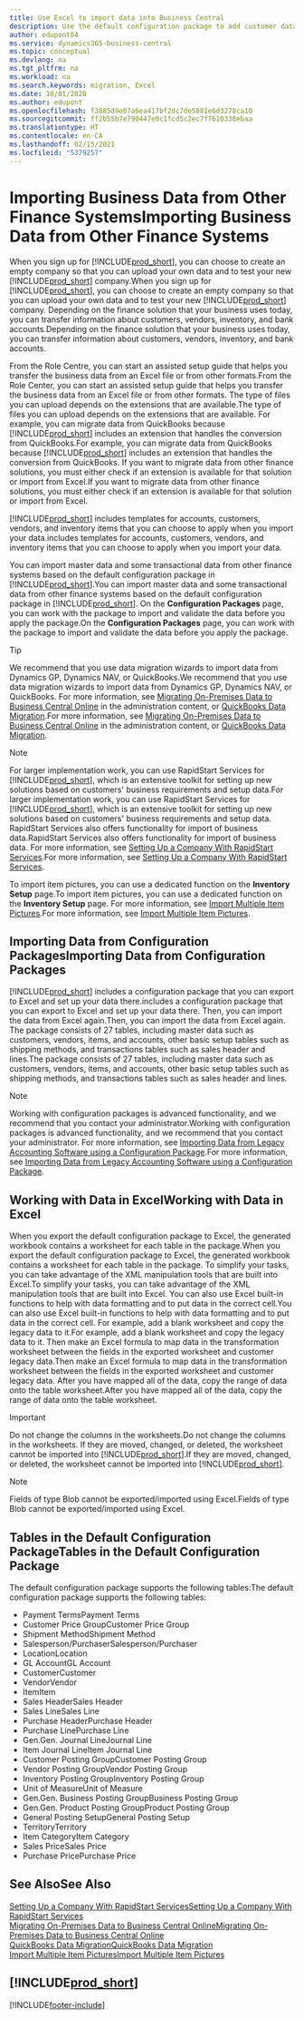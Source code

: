 ```yaml
---
title: Use Excel to import data into Business Central
description: Use the default configuration package to add customer data in Excel and import the data back into Business Central.
author: edupont04
ms.service: dynamics365-business-central
ms.topic: conceptual
ms.devlang: na
ms.tgt_pltfrm: na
ms.workload: na
ms.search.keywords: migration, Excel
ms.date: 10/01/2020
ms.author: edupont
ms.openlocfilehash: f3885d9e07a6ea417bf2dc7de5881e6d3278ca10
ms.sourcegitcommit: ff2b55b7e790447e0c1fcd5c2ec7f7610338ebaa
ms.translationtype: HT
ms.contentlocale: en-CA
ms.lasthandoff: 02/15/2021
ms.locfileid: "5379257"
---
```

# <a name="importing-business-data-from-other-finance-systems"></a><span data-ttu-id="0870b-103">Importing Business Data from Other Finance Systems</span><span class="sxs-lookup"><span data-stu-id="0870b-103">Importing Business Data from Other Finance Systems</span></span>

<span data-ttu-id="0870b-104">When you sign up for [!INCLUDE[prod_short](includes/prod_short.md)], you can choose to create an empty company so that you can upload your own data and to test your new [!INCLUDE[prod_short](includes/prod_short.md)] company.</span><span class="sxs-lookup"><span data-stu-id="0870b-104">When you sign up for [!INCLUDE[prod_short](includes/prod_short.md)], you can choose to create an empty company so that you can upload your own data and to test your new [!INCLUDE[prod_short](includes/prod_short.md)] company.</span></span> <span data-ttu-id="0870b-105">Depending on the finance solution that your business uses today, you can transfer information about customers, vendors, inventory, and bank accounts.</span><span class="sxs-lookup"><span data-stu-id="0870b-105">Depending on the finance solution that your business uses today, you can transfer information about customers, vendors, inventory, and bank accounts.</span></span>  

<span data-ttu-id="0870b-106">From the Role Centre, you can start an assisted setup guide that helps you transfer the business data from an Excel file or from other formats.</span><span class="sxs-lookup"><span data-stu-id="0870b-106">From the Role Center, you can start an assisted setup guide that helps you transfer the business data from an Excel file or from other formats.</span></span> <span data-ttu-id="0870b-107">The type of files you can upload depends on the extensions that are available.</span><span class="sxs-lookup"><span data-stu-id="0870b-107">The type of files you can upload depends on the extensions that are available.</span></span> <span data-ttu-id="0870b-108">For example, you can migrate data from QuickBooks because [!INCLUDE[prod_short](includes/prod_short.md)] includes an extension that handles the conversion from QuickBooks.</span><span class="sxs-lookup"><span data-stu-id="0870b-108">For example, you can migrate data from QuickBooks because [!INCLUDE[prod_short](includes/prod_short.md)] includes an extension that handles the conversion from QuickBooks.</span></span> <span data-ttu-id="0870b-109">If you want to migrate data from other finance solutions, you must either check if an extension is available for that solution or import from Excel.</span><span class="sxs-lookup"><span data-stu-id="0870b-109">If you want to migrate data from other finance solutions, you must either check if an extension is available for that solution or import from Excel.</span></span>  

[!INCLUDE[prod_short](includes/prod_short.md)] <span data-ttu-id="0870b-110">includes templates for accounts, customers, vendors, and inventory items that you can choose to apply when you import your data.</span><span class="sxs-lookup"><span data-stu-id="0870b-110">includes templates for accounts, customers, vendors, and inventory items that you can choose to apply when you import your data.</span></span>

<span data-ttu-id="0870b-111">You can import master data and some transactional data from other finance systems based on the default configuration package in [!INCLUDE[prod_short](includes/prod_short.md)].</span><span class="sxs-lookup"><span data-stu-id="0870b-111">You can import master data and some transactional data from other finance systems based on the default configuration package in [!INCLUDE[prod_short](includes/prod_short.md)].</span></span> <span data-ttu-id="0870b-112">On the **Configuration Packages** page, you can work with the package to import and validate the data before you apply the package.</span><span class="sxs-lookup"><span data-stu-id="0870b-112">On the **Configuration Packages** page, you can work with the package to import and validate the data before you apply the package.</span></span>  

> [!TIP]  
> <span data-ttu-id="0870b-113">We recommend that you use data migration wizards to import data from Dynamics GP, Dynamics NAV, or QuickBooks.</span><span class="sxs-lookup"><span data-stu-id="0870b-113">We recommend that you use data migration wizards to import data from Dynamics GP, Dynamics NAV, or QuickBooks.</span></span> <span data-ttu-id="0870b-114">For more information, see [Migrating On-Premises Data to Business Central Online](/dynamics365/business-central/dev-itpro/administration/migrate-data) in the administration content, or [QuickBooks Data Migration](ui-extensions-quickbooks-data-migration.md).</span><span class="sxs-lookup"><span data-stu-id="0870b-114">For more information, see [Migrating On-Premises Data to Business Central Online](/dynamics365/business-central/dev-itpro/administration/migrate-data) in the administration content, or [QuickBooks Data Migration](ui-extensions-quickbooks-data-migration.md).</span></span>

> [!NOTE]  
> <span data-ttu-id="0870b-115">For larger implementation work, you can use RapidStart Services for [!INCLUDE[prod_short](includes/prod_short.md)], which is an extensive toolkit for setting up new solutions based on customers' business requirements and setup data.</span><span class="sxs-lookup"><span data-stu-id="0870b-115">For larger implementation work, you can use RapidStart Services for [!INCLUDE[prod_short](includes/prod_short.md)], which is an extensive toolkit for setting up new solutions based on customers' business requirements and setup data.</span></span> <span data-ttu-id="0870b-116">RapidStart Services also offers functionality for import of business data.</span><span class="sxs-lookup"><span data-stu-id="0870b-116">RapidStart Services also offers functionality for import of business data.</span></span> <span data-ttu-id="0870b-117">For more information, see [Setting Up a Company With RapidStart Services](admin-set-up-a-company-with-rapidstart.md).</span><span class="sxs-lookup"><span data-stu-id="0870b-117">For more information, see [Setting Up a Company With RapidStart Services](admin-set-up-a-company-with-rapidstart.md).</span></span>

<span data-ttu-id="0870b-118">To import item pictures, you can use a dedicated function on the **Inventory Setup** page.</span><span class="sxs-lookup"><span data-stu-id="0870b-118">To import item pictures, you can use a dedicated function on the **Inventory Setup** page.</span></span> <span data-ttu-id="0870b-119">For more information, see [Import Multiple Item Pictures](inventory-how-import-item-pictures.md).</span><span class="sxs-lookup"><span data-stu-id="0870b-119">For more information, see [Import Multiple Item Pictures](inventory-how-import-item-pictures.md).</span></span>

## <a name="importing-data-from-configuration-packages"></a><span data-ttu-id="0870b-120">Importing Data from Configuration Packages</span><span class="sxs-lookup"><span data-stu-id="0870b-120">Importing Data from Configuration Packages</span></span>
[!INCLUDE[prod_short](includes/prod_short.md)] <span data-ttu-id="0870b-121">includes a configuration package that you can export to Excel and set up your data there.</span><span class="sxs-lookup"><span data-stu-id="0870b-121">includes a configuration package that you can export to Excel and set up your data there.</span></span> <span data-ttu-id="0870b-122">Then, you can import the data from Excel again.</span><span class="sxs-lookup"><span data-stu-id="0870b-122">Then, you can import the data from Excel again.</span></span> <span data-ttu-id="0870b-123">The package consists of 27 tables, including master data such as customers, vendors, items, and accounts, other basic setup tables such as shipping methods, and transactions tables such as sales header and lines.</span><span class="sxs-lookup"><span data-stu-id="0870b-123">The package consists of 27 tables, including master data such as customers, vendors, items, and accounts, other basic setup tables such as shipping methods, and transactions tables such as sales header and lines.</span></span>  

> [!NOTE]  
>   <span data-ttu-id="0870b-124">Working with configuration packages is advanced functionality, and we recommend that you contact your administrator.</span><span class="sxs-lookup"><span data-stu-id="0870b-124">Working with configuration packages is advanced functionality, and we recommend that you contact your administrator.</span></span> <span data-ttu-id="0870b-125">For more information, see [Importing Data from Legacy Accounting Software using a Configuration Package](across-import-data-configuration-packages.md).</span><span class="sxs-lookup"><span data-stu-id="0870b-125">For more information, see [Importing Data from Legacy Accounting Software using a Configuration Package](across-import-data-configuration-packages.md).</span></span>

## <a name="working-with-data-in-excel"></a><span data-ttu-id="0870b-126">Working with Data in Excel</span><span class="sxs-lookup"><span data-stu-id="0870b-126">Working with Data in Excel</span></span>
<span data-ttu-id="0870b-127">When you export the default configuration package to Excel, the generated workbook contains a worksheet for each table in the package.</span><span class="sxs-lookup"><span data-stu-id="0870b-127">When you export the default configuration package to Excel, the generated workbook contains a worksheet for each table in the package.</span></span> <span data-ttu-id="0870b-128">To simplify your tasks, you can take advantage of the XML manipulation tools that are built into Excel.</span><span class="sxs-lookup"><span data-stu-id="0870b-128">To simplify your tasks, you can take advantage of the XML manipulation tools that are built into Excel.</span></span> <span data-ttu-id="0870b-129">You can also use Excel built-in functions to help with data formatting and to put data in the correct cell.</span><span class="sxs-lookup"><span data-stu-id="0870b-129">You can also use Excel built-in functions to help with data formatting and to put data in the correct cell.</span></span> <span data-ttu-id="0870b-130">For example, add a blank worksheet and copy the legacy data to it.</span><span class="sxs-lookup"><span data-stu-id="0870b-130">For example, add a blank worksheet and copy the legacy data to it.</span></span> <span data-ttu-id="0870b-131">Then make an Excel formula to map data in the transformation worksheet between the fields in the exported worksheet and customer legacy data.</span><span class="sxs-lookup"><span data-stu-id="0870b-131">Then make an Excel formula to map data in the transformation worksheet between the fields in the exported worksheet and customer legacy data.</span></span> <span data-ttu-id="0870b-132">After you have mapped all of the data, copy the range of data onto the table worksheet.</span><span class="sxs-lookup"><span data-stu-id="0870b-132">After you have mapped all of the data, copy the range of data onto the table worksheet.</span></span>  

> [!IMPORTANT]  
>  <span data-ttu-id="0870b-133">Do not change the columns in the worksheets.</span><span class="sxs-lookup"><span data-stu-id="0870b-133">Do not change the columns in the worksheets.</span></span> <span data-ttu-id="0870b-134">If they are moved, changed, or deleted, the worksheet cannot be imported into [!INCLUDE[prod_short](includes/prod_short.md)].</span><span class="sxs-lookup"><span data-stu-id="0870b-134">If they are moved, changed, or deleted, the worksheet cannot be imported into [!INCLUDE[prod_short](includes/prod_short.md)].</span></span>

> [!NOTE]
> <span data-ttu-id="0870b-135">Fields of type Blob cannot be exported/imported using Excel.</span><span class="sxs-lookup"><span data-stu-id="0870b-135">Fields of type Blob cannot be exported/imported using Excel.</span></span>

## <a name="tables-in-the-default-configuration-package"></a><span data-ttu-id="0870b-136">Tables in the Default Configuration Package</span><span class="sxs-lookup"><span data-stu-id="0870b-136">Tables in the Default Configuration Package</span></span>
<span data-ttu-id="0870b-137">The default configuration package supports the following tables:</span><span class="sxs-lookup"><span data-stu-id="0870b-137">The default configuration package supports the following tables:</span></span>

-   <span data-ttu-id="0870b-138">Payment Terms</span><span class="sxs-lookup"><span data-stu-id="0870b-138">Payment Terms</span></span>
-   <span data-ttu-id="0870b-139">Customer Price Group</span><span class="sxs-lookup"><span data-stu-id="0870b-139">Customer Price Group</span></span>
-   <span data-ttu-id="0870b-140">Shipment Method</span><span class="sxs-lookup"><span data-stu-id="0870b-140">Shipment Method</span></span>
-   <span data-ttu-id="0870b-141">Salesperson/Purchaser</span><span class="sxs-lookup"><span data-stu-id="0870b-141">Salesperson/Purchaser</span></span>
-   <span data-ttu-id="0870b-142">Location</span><span class="sxs-lookup"><span data-stu-id="0870b-142">Location</span></span>
-   <span data-ttu-id="0870b-143">GL Account</span><span class="sxs-lookup"><span data-stu-id="0870b-143">GL Account</span></span>
-   <span data-ttu-id="0870b-144">Customer</span><span class="sxs-lookup"><span data-stu-id="0870b-144">Customer</span></span>
-   <span data-ttu-id="0870b-145">Vendor</span><span class="sxs-lookup"><span data-stu-id="0870b-145">Vendor</span></span>
-   <span data-ttu-id="0870b-146">Item</span><span class="sxs-lookup"><span data-stu-id="0870b-146">Item</span></span>
-   <span data-ttu-id="0870b-147">Sales Header</span><span class="sxs-lookup"><span data-stu-id="0870b-147">Sales Header</span></span>
-   <span data-ttu-id="0870b-148">Sales Line</span><span class="sxs-lookup"><span data-stu-id="0870b-148">Sales Line</span></span>
-   <span data-ttu-id="0870b-149">Purchase Header</span><span class="sxs-lookup"><span data-stu-id="0870b-149">Purchase Header</span></span>
-   <span data-ttu-id="0870b-150">Purchase Line</span><span class="sxs-lookup"><span data-stu-id="0870b-150">Purchase Line</span></span>
-   <span data-ttu-id="0870b-151">Gen.</span><span class="sxs-lookup"><span data-stu-id="0870b-151">Gen.</span></span> <span data-ttu-id="0870b-152">Journal Line</span><span class="sxs-lookup"><span data-stu-id="0870b-152">Journal Line</span></span>
-   <span data-ttu-id="0870b-153">Item Journal Line</span><span class="sxs-lookup"><span data-stu-id="0870b-153">Item Journal Line</span></span>
-   <span data-ttu-id="0870b-154">Customer Posting Group</span><span class="sxs-lookup"><span data-stu-id="0870b-154">Customer Posting Group</span></span>
-   <span data-ttu-id="0870b-155">Vendor Posting Group</span><span class="sxs-lookup"><span data-stu-id="0870b-155">Vendor Posting Group</span></span>
-   <span data-ttu-id="0870b-156">Inventory Posting Group</span><span class="sxs-lookup"><span data-stu-id="0870b-156">Inventory Posting Group</span></span>
-   <span data-ttu-id="0870b-157">Unit of Measure</span><span class="sxs-lookup"><span data-stu-id="0870b-157">Unit of Measure</span></span>
-   <span data-ttu-id="0870b-158">Gen.</span><span class="sxs-lookup"><span data-stu-id="0870b-158">Gen.</span></span> <span data-ttu-id="0870b-159">Business Posting Group</span><span class="sxs-lookup"><span data-stu-id="0870b-159">Business Posting Group</span></span>
-   <span data-ttu-id="0870b-160">Gen.</span><span class="sxs-lookup"><span data-stu-id="0870b-160">Gen.</span></span> <span data-ttu-id="0870b-161">Product Posting Group</span><span class="sxs-lookup"><span data-stu-id="0870b-161">Product Posting Group</span></span>
-   <span data-ttu-id="0870b-162">General Posting Setup</span><span class="sxs-lookup"><span data-stu-id="0870b-162">General Posting Setup</span></span>
-   <span data-ttu-id="0870b-163">Territory</span><span class="sxs-lookup"><span data-stu-id="0870b-163">Territory</span></span>
-   <span data-ttu-id="0870b-164">Item Category</span><span class="sxs-lookup"><span data-stu-id="0870b-164">Item Category</span></span>
-   <span data-ttu-id="0870b-165">Sales Price</span><span class="sxs-lookup"><span data-stu-id="0870b-165">Sales Price</span></span>
-   <span data-ttu-id="0870b-166">Purchase Price</span><span class="sxs-lookup"><span data-stu-id="0870b-166">Purchase Price</span></span>

## <a name="see-also"></a><span data-ttu-id="0870b-167">See Also</span><span class="sxs-lookup"><span data-stu-id="0870b-167">See Also</span></span>
[<span data-ttu-id="0870b-168">Setting Up a Company With RapidStart Services</span><span class="sxs-lookup"><span data-stu-id="0870b-168">Setting Up a Company With RapidStart Services</span></span>](admin-set-up-a-company-with-rapidstart.md)  
[<span data-ttu-id="0870b-169">Migrating On-Premises Data to Business Central Online</span><span class="sxs-lookup"><span data-stu-id="0870b-169">Migrating On-Premises Data to Business Central Online</span></span>](/dynamics365/business-central/dev-itpro/administration/migrate-data)  
[<span data-ttu-id="0870b-170">QuickBooks Data Migration</span><span class="sxs-lookup"><span data-stu-id="0870b-170">QuickBooks Data Migration</span></span>](ui-extensions-quickbooks-data-migration.md)  
[<span data-ttu-id="0870b-171">Import Multiple Item Pictures</span><span class="sxs-lookup"><span data-stu-id="0870b-171">Import Multiple Item Pictures</span></span>](inventory-how-import-item-pictures.md)

## [!INCLUDE[prod_short](includes/free_trial_md.md)]  


[!INCLUDE[footer-include](includes/footer-banner.md)]
